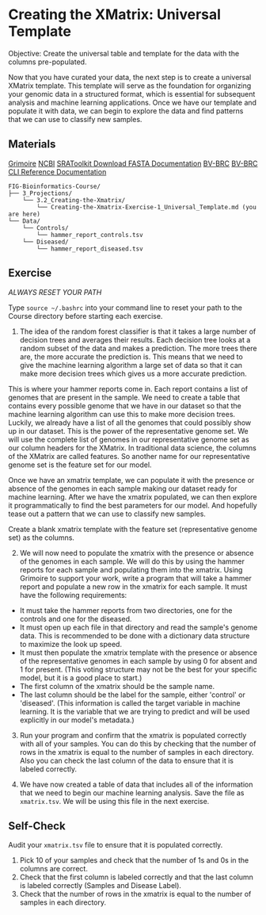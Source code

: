 # Creating the XMatrix: Universal Template

Objective: Create the universal table and template for the data with the columns pre-populated.

Now that you have curated your data, the next step is to create a universal XMatrix template. This template will serve as the foundation for organizing your genomic data in a structured format, which is essential for subsequent analysis and machine learning applications. Once we have our template and populate it with data, we can begin to explore the data and find patterns that we can use to classify new samples.

## Materials
[Grimoire](https://chat.openai.com/g/g-n7Rs0IK86-grimoire)
[NCBI](https://www.ncbi.nlm.nih.gov/)
[SRAToolkit Download FASTA Documentation](https://www.ncbi.nlm.nih.gov/books/NBK242621/)
[BV-BRC](https://bv-brc.org/)
[BV-BRC CLI Reference Documentation](https://www.bv-brc.org/docs/cli_tutorial/command_list/index.html)

```
FIG-Bioinformatics-Course/
├── 3_Projections/
    └── 3.2_Creating-the-Xmatrix/
        └── Creating-the-Xmatrix-Exercise-1_Universal_Template.md (you are here)
└── Data/
    └── Controls/
        └── hammer_report_controls.tsv
    └── Diseased/
        └── hammer_report_diseased.tsv
```

## Exercise

*ALWAYS RESET YOUR PATH* 

Type `source ~/.bashrc` into your command line to reset your path to the Course directory before starting each exercise.

1. The idea of the random forest classifier is that it takes a large number of decision trees and averages their results. Each decision tree looks at a random subset of the data and makes a prediction. The more trees there are, the more accurate the prediction is. This means that we need to give the machine learning algorithm a large set of data so that it can make more decision trees which gives us a more accurate prediction. 

This is where your hammer reports come in. Each report contains a list of genomes that are present in the sample. We need to create a table that contains every possible genome that we have in our dataset so that the machine learning algorithm can use this to make more decision trees. Luckily, we already have a list of all the genomes that could possibly show up in our dataset. This is the power of the representative genome set. We will use the complete list of genomes in our representative genome set as our column headers for the XMatrix. In traditional data science, the columns of the XMatrix are called features. So another name for our representative genome set is the feature set for our model.

Once we have an xmatrix template, we can populate it with the presence or absence of the genomes in each sample making our dataset ready for machine learning. After we have the xmatrix populated, we can then explore it programmatically to find the best parameters for our model. And hopefully tease out a pattern that we can use to classify new samples.

Create a blank xmatrix template with the feature set (representative genome set) as the columns.

2. We will now need to populate the xmatrix with the presence or absence of the genomes in each sample. We will do this by using the hammer reports for each sample and populating them into the xmatrix. Using Grimoire to support your work, write a program that will take a hammer report and populate a new row in the xmatrix for each sample. It must have the following requirements:

- It must take the hammer reports from two directories, one for the controls and one for the diseased.
- It must open up each file in that directory and read the sample's genome data. This is recommended to be done with a dictionary data structure to maximize the look up speed.
- It must then populate the xmatrix template with the presence or absence of the representative genomes in each sample by using 0 for absent and 1 for present. (This voting structure may not be the best for your specific model, but it is a good place to start.)
- The first column of the xmatrix should be the sample name.
- The last column should be the label for the sample, either 'control' or 'diseased'. (This information is called the target variable in machine learning. It is the variable that we are trying to predict and will be used explicitly in our model's metadata.)

3. Run your program and confirm that the xmatrix is populated correctly with all of your samples. You can do this by checking that the number of rows in the xmatrix is equal to the number of samples in each directory. Also you can check the last column of the data to ensure that it is labeled correctly.

4. We have now created a table of data that includes all of the information that we need to begin our machine learning analysis. Save the file as `xmatrix.tsv`. We will be using this file in the next exercise.

## Self-Check
Audit your `xmatrix.tsv` file to ensure that it is populated correctly. 
1. Pick 10 of your samples and check that the number of 1s and 0s in the columns are correct. 
2. Check that the first column is labeled correctly and that the last column is labeled correctly (Samples and Disease Label).
3. Check that the number of rows in the xmatrix is equal to the number of samples in each directory.






